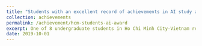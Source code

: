 ```yaml
---
title: "Students with an excellent record of achievements in AI study and research in Ho Chi Minh city, Vietnam (2019)."
collection: achievements 
permalink: /achievement/hcm-students-ai-award
excerpt: One of 8 undergraduate students in Ho Chi Minh City-Vietnam received the award for having excellent records in AI research. (Left figure - I am second to the left, Right figure - Certificate of merit in Vietnamese.)<br/><img src='/images/achievements/hcm-ai-1.jpg' width="400" height="300"/><img src='/images/achievements/hcm-ai-2.jpg' width="400" height="300"/> 
date: 2019-10-01
---
```

